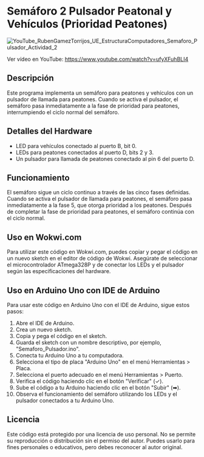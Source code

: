 # Semáforo 2 Pulsador Peatonal y Vehículos (Prioridad Peatones)

![YouTube_RubenGamezTorrijos_UE_EstructuraComputadores_Semaforo_Pulsador_Actividad_2](https://github.com/RubenGamezTorrijos/Semaforo_Pulsador_Peatonal_y_Vehiculos/assets/19588354/3af44f5b-4aa1-4129-ad44-bed3e06d5705)

Ver vídeo en YouTube: https://www.youtube.com/watch?v=ufyXFuhBLI4

## Descripción
Este programa implementa un semáforo para peatones y vehículos con un pulsador de llamada para peatones. Cuando se activa el pulsador, el semáforo pasa inmediatamente a la fase de prioridad para peatones, interrumpiendo el ciclo normal del semáforo.

## Detalles del Hardware
- LED para vehículos conectado al puerto B, bit 0.
- LEDs para peatones conectados al puerto D, bits 2 y 3.
- Un pulsador para llamada de peatones conectado al pin 6 del puerto D.

## Funcionamiento
El semáforo sigue un ciclo continuo a través de las cinco fases definidas. Cuando se activa el pulsador de llamada para peatones, el semáforo pasa inmediatamente a la fase 5, que otorga prioridad a los peatones. Después de completar la fase de prioridad para peatones, el semáforo continúa con el ciclo normal.

## Uso en Wokwi.com
Para utilizar este código en Wokwi.com, puedes copiar y pegar el código en un nuevo sketch en el editor de código de Wokwi. Asegúrate de seleccionar el microcontrolador ATmega328P y de conectar los LEDs y el pulsador según las especificaciones del hardware.

## Uso en Arduino Uno con IDE de Arduino
Para usar este código en Arduino Uno con el IDE de Arduino, sigue estos pasos:

1. Abre el IDE de Arduino.
2. Crea un nuevo sketch.
3. Copia y pega el código en el sketch.
4. Guarda el sketch con un nombre descriptivo, por ejemplo, "Semaforo_Pulsador.ino".
5. Conecta tu Arduino Uno a tu computadora.
6. Selecciona el tipo de placa "Arduino Uno" en el menú Herramientas > Placa.
7. Selecciona el puerto adecuado en el menú Herramientas > Puerto.
8. Verifica el código haciendo clic en el botón "Verificar" (✓).
9. Sube el código a tu Arduino haciendo clic en el botón "Subir" (➡).
10. Observa el funcionamiento del semáforo utilizando los LEDs y el pulsador conectados a tu Arduino Uno.

## Licencia
Este código está protegido por una licencia de uso personal. No se permite su reproducción o distribución sin el permiso del autor. Puedes usarlo para fines personales o educativos, pero debes reconocer al autor original.
